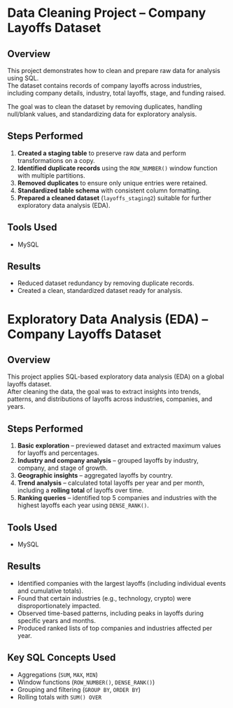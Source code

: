 # Data Cleaning Project – Company Layoffs Dataset

## Overview
This project demonstrates how to clean and prepare raw data for analysis using SQL.  
The dataset contains records of company layoffs across industries, including company details, industry, total layoffs, stage, and funding raised.  

The goal was to clean the dataset by removing duplicates, handling null/blank values, and standardizing data for exploratory analysis.

## Steps Performed
1. **Created a staging table** to preserve raw data and perform transformations on a copy.  
2. **Identified duplicate records** using the `ROW_NUMBER()` window function with multiple partitions.  
3. **Removed duplicates** to ensure only unique entries were retained.  
4. **Standardized table schema** with consistent column formatting.  
5. **Prepared a cleaned dataset** (`layoffs_staging2`) suitable for further exploratory data analysis (EDA).  

## Tools Used
- MySQL  

## Results
- Reduced dataset redundancy by removing duplicate records.  
- Created a clean, standardized dataset ready for analysis.  


# Exploratory Data Analysis (EDA) – Company Layoffs Dataset

## Overview
This project applies SQL-based exploratory data analysis (EDA) on a global layoffs dataset.  
After cleaning the data, the goal was to extract insights into trends, patterns, and distributions of layoffs across industries, companies, and years.  

## Steps Performed
1. **Basic exploration** – previewed dataset and extracted maximum values for layoffs and percentages.  
2. **Industry and company analysis** – grouped layoffs by industry, company, and stage of growth.  
3. **Geographic insights** – aggregated layoffs by country.  
4. **Trend analysis** – calculated total layoffs per year and per month, including a **rolling total** of layoffs over time.  
5. **Ranking queries** – identified top 5 companies and industries with the highest layoffs each year using `DENSE_RANK()`.  

## Tools Used
- MySQL  

## Results
- Identified companies with the largest layoffs (including individual events and cumulative totals).  
- Found that certain industries (e.g., technology, crypto) were disproportionately impacted.  
- Observed time-based patterns, including peaks in layoffs during specific years and months.  
- Produced ranked lists of top companies and industries affected per year.  

## Key SQL Concepts Used
- Aggregations (`SUM`, `MAX`, `MIN`)  
- Window functions (`ROW_NUMBER()`, `DENSE_RANK()`)  
- Grouping and filtering (`GROUP BY`, `ORDER BY`)  
- Rolling totals with `SUM() OVER`  
